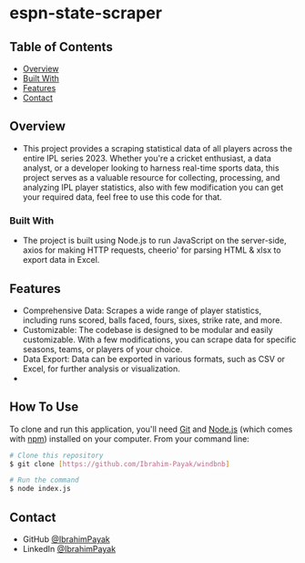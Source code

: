 # espn-state-scraper

## Table of Contents

- [Overview](#overview)
- [Built With](#built-with)
- [Features](#features)
- [Contact](#contact)

<!-- OVERVIEW -->

## Overview

- This project provides a scraping statistical data of all players across the entire IPL series 2023. Whether you're a cricket enthusiast, a data analyst, or a developer looking to harness real-time sports data, this project serves as a valuable resource for collecting, processing, and analyzing IPL player statistics, also with few modification you can get your required data, feel free to use this code for that.

### Built With

- The project is built using Node.js to run JavaScript on the server-side, axios for making HTTP requests, cheerio' for parsing HTML & xlsx to export data in Excel.

## Features

- Comprehensive Data: Scrapes a wide range of player statistics, including runs scored, balls faced, fours, sixes, strike rate, and more.
- Customizable: The codebase is designed to be modular and easily customizable. With a few modifications, you can scrape data for specific seasons, teams, or players of your choice.
- Data Export: Data can be exported in various formats, such as CSV or Excel, for further analysis or visualization.
- 
## How To Use

To clone and run this application, you'll need [Git](https://git-scm.com) and [Node.js](https://nodejs.org/en/download/) (which comes with [npm](http://npmjs.com)) installed on your computer. From your command line:

```bash
# Clone this repository
$ git clone [https://github.com/Ibrahim-Payak/windbnb]

# Run the command
$ node index.js
```

## Contact
- GitHub [@IbrahimPayak](https://github.com/Ibrahim-Payak)
- LinkedIn [@IbrahimPayak](https://www.linkedin.com/in/ibrahim-payak-6b8445174/)
